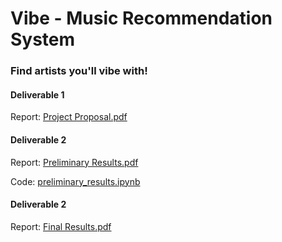 # Vibe - Music Recommendation System
### Find artists you'll vibe with!

#### Deliverable 1 

Report: [Project Proposal.pdf](<https://github.com/Al3x-T/Vibe/blob/main/MAIS 202/Project%20Proposal.pdf>)

#### Deliverable 2 

Report: [Preliminary Results.pdf](<https://github.com/Al3x-T/Vibe/blob/main/MAIS 202/Preliminary%20Results.pdf>)

Code: [preliminary_results.ipynb](<https://github.com/Al3x-T/Vibe/blob/main/MAIS 202/preliminary_results.ipynb>)

#### Deliverable 2 

Report: [Final Results.pdf](<https://github.com/Al3x-T/Vibe/blob/main/MAIS 202/Final%20Results.pdf>)
